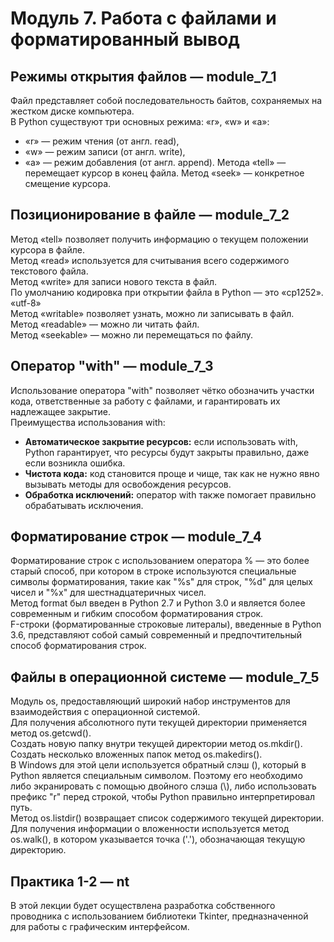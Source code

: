 # Модуль 7. Работа с файлами и форматированный вывод  

## Режимы открытия файлов — module_7_1  
Файл представляет собой последовательность байтов, сохраняемых на жестком диске компьютера.  
В Python существуют три основных режима: «r», «w» и «a»:
- «r» — режим чтения (от англ. read),
- «w» — режим записи (от англ. write),
- «a» — режим добавления (от англ. append).
Метода «tell» — перемещает курсор в конец файла.
Метод «seek» — конкретное смещение курсора.  

## Позиционирование в файле — module_7_2  
Метод «tell» позволяет получить информацию о текущем положении курсора в файле.  
Метод «read» используется для считывания всего содержимого текстового файла.  
Метод «write» для записи нового текста в файл.  
По умолчанию кодировка при открытии файла в Python — это «cp1252». «utf-8»  
Метод «writable» позволяет узнать, можно ли записывать в файл.  
Метод «readable» — можно ли читать файл.  
Метод «seekable» — можно ли перемещаться по файлу.

## Оператор "with" — module_7_3  
Использование оператора "with" позволяет чётко обозначить участки кода, ответственные за работу с файлами, и гарантировать их надлежащее закрытие.  
Преимущества использования with:
- **Автоматическое закрытие ресурсов:** если использовать with, Python гарантирует, что ресурсы будут закрыты правильно, даже если возникла ошибка.  
- **Чистота кода:** код становится проще и чище, так как не нужно явно вызывать методы для освобождения ресурсов.  
- **Обработка исключений:** оператор with также помогает правильно обрабатывать исключения.

## Форматирование строк — module_7_4  
Форматирование строк с использованием оператора % — это более старый способ, при котором в строке используются специальные символы форматирования, такие как "%s" для строк, "%d" для целых чисел и "%x" для шестнадцатеричных чисел.  
Метод format был введен в Python 2.7 и Python 3.0 и является более современным и гибким способом форматирования строк.  
F-строки (форматированные строковые литералы), введенные в Python 3.6, представляют собой самый современный и предпочтительный способ форматирования строк.  

## Файлы в операционной системе — module_7_5  
Модуль os, предоставляющий широкий набор инструментов для взаимодействия с операционной системой.  
Для получения абсолютного пути текущей директории применяется метод os.getcwd().  
Создать новую папку внутри текущей директории метод os.mkdir().  
Создать несколько вложенных папок  метод os.makedirs().  
В Windows для этой цели используется обратный слэш (\), который в Python является специальным символом. Поэтому его необходимо либо экранировать с помощью двойного слэша (\\), либо использовать префикс "r" перед строкой, чтобы Python правильно интерпретировал путь.  
Метод os.listdir() возвращает список содержимого текущей директории.  
Для получения информации о вложенности используется метод os.walk(), в котором указывается точка ('.'), обозначающая текущую директорию.  

## Практика 1-2 — nt  
В этой лекции будет осуществлена разработка собственного проводника с использованием библиотеки Tkinter, предназначенной для работы с графическим интерфейсом.  
